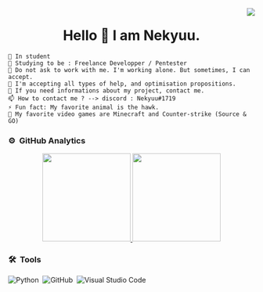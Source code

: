 <img align="right" src="https://visitor-badge.glitch.me/badge?page_id=Nekyuuu.Nekyuuu"/>
<h1 align="center">Hello 👋 I am Nekyuu.</h1> 

    🔭 In student 
    🌱 Studying to be : Freelance Developper / Pentester
    👯 Do not ask to work with me. I'm working alone. But sometimes, I can accept.
    🤔 I'm accepting all types of help, and optimisation propositions.
    💬 If you need informations about my project, contact me.
    📫 How to contact me ? --> discord : Nekyuu#1719
    ⚡ Fun fact: My favorite animal is the hawk.
    👾 My favorite video games are Minecraft and Counter-strike (Source & GO)
    
### ⚙️ &nbsp;GitHub Analytics

<p align="center">
<a href="https://github.com/Nekyuuu">
  <img height="180em" src="https://github-readme-stats-eight-theta.vercel.app/api?username=Nekyuuu&show_icons=true&theme=algolia&include_all_commits=true&count_private=true"/>
  <img height="180em" src="https://github-readme-stats-eight-theta.vercel.app/api/top-langs/?username=Nekyuuu&layout=compact&langs_count=8&theme=algolia"/>
</a>
</p>

### 🛠 &nbsp;Tools

![Python](https://img.shields.io/badge/-Python-05122A?style=flat&logo=python)&nbsp;
![GitHub](https://img.shields.io/badge/-GitHub-05122A?style=flat&logo=github)&nbsp;
![Visual Studio Code](https://img.shields.io/badge/-Visual%20Studio%20Code-05122A?style=flat&logo=visual-studio-code&logoColor=007ACC)&nbsp;
